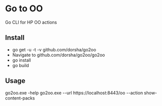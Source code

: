 # Go to OO
Go CLI for HP OO actions

## Install
* go get -u -t -v github.com/dorsha/go2oo
* Navigate to github.com/dorsha/go2oo/go2oo
* go install
* go build

## Usage
go2oo.exe -help
go2oo.exe --url https://localhost:8443/oo --action show-content-packs
